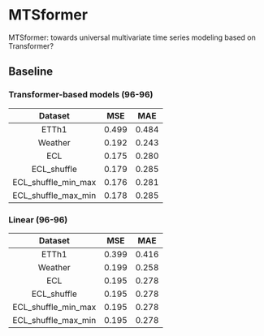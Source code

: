 # MTSformer
MTSformer: towards universal multivariate time series modeling based on Transformer?

## Baseline
### Transformer-based models (96-96)

|Dataset|MSE|MAE
|:-:|:-:|:-:
|ETTh1|0.499|0.484
|Weather|0.192|0.243
|ECL|0.175|0.280
|ECL_shuffle|0.179|0.285
|ECL_shuffle_min_max|0.176|0.281
|ECL_shuffle_max_min|0.178|0.285

### Linear (96-96)

|Dataset|MSE|MAE
|:-:|:-:|:-:
|ETTh1|0.399|0.416
|Weather|0.199|0.258
|ECL|0.195|0.278
|ECL_shuffle|0.195|0.278
|ECL_shuffle_min_max|0.195|0.278
|ECL_shuffle_max_min|0.195|0.278
